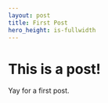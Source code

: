 ```yaml
---
layout: post
title: First Post
hero_height: is-fullwidth
---
```


# This is a post!

Yay for a first post.
